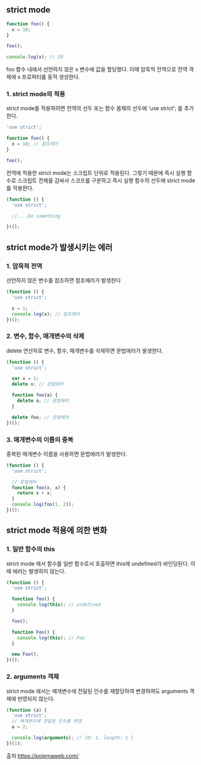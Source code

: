 ## strict mode

```javascript
function foo() {
  x = 10;
}

foo();

console.log(x); // 10
```

foo 함수 내에서 선언하지 않은 x 변수에 값을 할당했다. 이때 암묵적 전역으로 전역 객체에 x 프로퍼티를 동적 생성한다.

### 1. strict mode의 적용

strict mode를 적용하려면 전역의 선두 또는 함수 몸체의 선두에 'use strict'; 를 추가한다.

```javascript
'use strict';

function foo() {
  x = 10; // 참조에러
}

foo();
```

전역에 적용한 strict mode는 스크립트 단위로 적용된다. 그렇기 때문에 즉시 실행 함수로 스크립트 전체를 감싸서 스코프를 구분하고 즉시 실행 함수의 선두에 strict mode를 적용한다.

```javascript
(function () {
  'use strict';

  //....Do something

})();
```

## strict mode가 발생시키는 에러

### 1. 암묵적 전역

선언하지 않은 변수를 참조하면 참조에러가 발생한다

```javascript
(function () {
  'use strict';

  x = 1;
  console.log(x); // 참조에러
})();
```

### 2. 변수, 함수, 매개변수의 삭제

delete 연산자로 변수, 함수, 매개변수를 삭제하면 문법에러가 발생한다.

```javascript
(function () {
  'use strict';

  var x = 1;
  delete x; // 문법에러

  function foo(a) {
    delete a; // 문법에러
  }

  delete foo; // 문법에러
})();
```

### 3. 매개변수의 이름의 중복

중복된 매개변수 이름을 사용하면 문법에러가 발생한다.

```javascript
(function () {
  'use strict';

  // 문법에러
  function foo(x, x) {
    return x + x;
  }
  console.log(foo(1, 2));
})();
```

## strict mode 적용에 의한 변화

### 1. 일반 함수의 this

strict mode 에서 함수를 일반 함수로서 호출하면 this에 undefined가 바인딩된다. 이때 에러는 발생하지 않는다.

```javascript
(function () {
  'use strict';

  function foo() {
    console.log(this); // undefined
  }

  foo();

  function Foo() {
    console.log(this); // Foo
  }

  new Foo();
})();
```

### 2. arguments 객체

strict mode 에서는 매개변수에 전달된 인수를 재할당하여 변경하여도 arguments 객체에 반영되지 않는다.

```javascript
(function (a) {
  'use strict';
  // 매개변수에 전달된 인수를 변경
  a = 2;

  console.log(arguments); // {0: 1, length: 1 }
})(1);
```

출처 https://poiemaweb.com/
